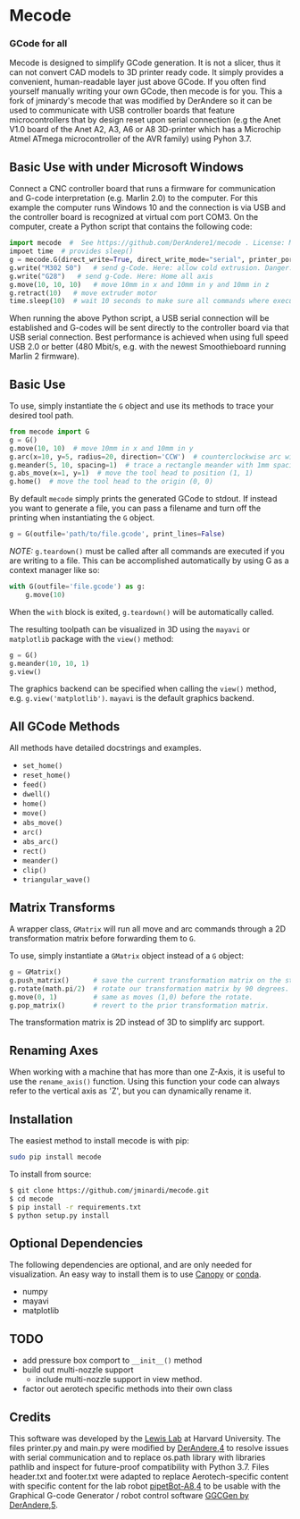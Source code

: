 Mecode
======


### GCode for all

Mecode is designed to simplify GCode generation. It is not a slicer, thus it
can not convert CAD models to 3D printer ready code. It simply provides a
convenient, human-readable layer just above GCode. If you often find
yourself manually writing your own GCode, then mecode is for you. This a 
fork of jminardy's mecode that was modified by DerAndere so it can be used
to communicate with USB controller boards that feature microcontrollers that by 
design reset upon serial connection (e.g the Anet V1.0 board of the 
Anet A2, A3, A6 or A8 3D-printer which has a Microchip Atmel ATmega 
microcontroller of the AVR family) using Pyhon 3.7. 

Basic Use with under Microsoft Windows
--------------------------------------
Connect a CNC controller board that runs a firmware for communication and G-code
interpretation (e.g. Marlin 2.0) to the computer. For this example the computer
runs Windows 10 and the connection is via USB and the controller board is 
recognized at virtual com port COM3. On the computer, create a 
Python script that contains the following code: 
```python
import mecode  #  See https://github.com/DerAndere1/mecode . License: MIT 
impoet time  # provides sleep()
g = mecode.G(direct_write=True, direct_write_mode="serial", printer_port="COM3", baudrate=115200)   # direct communication via serial connection at port COMx (with x=3) under Microsoft Windows.
g.write("M302 S0")   # send g-Code. Here: allow cold extrusion. Danger: Make sure extruder is clean without filament inserted 
g.write("G28")   # send g-Code. Here: Home all axis 
g.move(10, 10, 10)   # move 10mm in x and 10mm in y and 10mm in z
g.retract(10)   # move extruder motor
time.sleep(10)  # wait 10 seconds to make sure all commands where executed 
```
When running the above Python script, a USB serial connection will be 
established and G-codes will be sent directly to the controller board via 
that USB serial connection. Best performance is achieved when using full speed
USB 2.0 or better (480 Mbit/s, e.g. with the newest Smoothieboard running Marlin 
2 firmware).

Basic Use
---------
To use, simply instantiate the `G` object and use its methods to trace your
desired tool path.

```python
from mecode import G
g = G()
g.move(10, 10)  # move 10mm in x and 10mm in y
g.arc(x=10, y=5, radius=20, direction='CCW')  # counterclockwise arc with a radius of 20
g.meander(5, 10, spacing=1)  # trace a rectangle meander with 1mm spacing between passes
g.abs_move(x=1, y=1)  # move the tool head to position (1, 1)
g.home()  # move the tool head to the origin (0, 0)
```

By default `mecode` simply prints the generated GCode to stdout. If instead you
want to generate a file, you can pass a filename and turn off the printing when
instantiating the `G` object.

```python
g = G(outfile='path/to/file.gcode', print_lines=False)
```

*NOTE:* `g.teardown()` must be called after all commands are executed if you
are writing to a file. This can be accomplished automatically by using G as
a context manager like so:

```python
with G(outfile='file.gcode') as g:
    g.move(10)
```

When the `with` block is exited, `g.teardown()` will be automatically called.

The resulting toolpath can be visualized in 3D using the `mayavi` or `matplotlib`
package with the `view()` method:

```python
g = G()
g.meander(10, 10, 1)
g.view()
```

The graphics backend can be specified when calling the `view()` method, e.g. `g.view('matplotlib')`.
`mayavi` is the default graphics backend.

All GCode Methods
-----------------

All methods have detailed docstrings and examples.

* `set_home()`
* `reset_home()`
* `feed()`
* `dwell()`
* `home()`
* `move()`
* `abs_move()`
* `arc()`
* `abs_arc()`
* `rect()`
* `meander()`
* `clip()`
* `triangular_wave()`

Matrix Transforms
-----------------

A wrapper class, `GMatrix` will run all move and arc commands through a 
2D transformation matrix before forwarding them to `G`.

To use, simply instantiate a `GMatrix` object instead of a `G` object:

```python
g = GMatrix()
g.push_matrix()      # save the current transformation matrix on the stack.
g.rotate(math.pi/2)  # rotate our transformation matrix by 90 degrees.
g.move(0, 1)         # same as moves (1,0) before the rotate.
g.pop_matrix()       # revert to the prior transformation matrix.
```

The transformation matrix is 2D instead of 3D to simplify arc support.

Renaming Axes
-------------

When working with a machine that has more than one Z-Axis, it is
useful to use the `rename_axis()` function. Using this function your
code can always refer to the vertical axis as 'Z', but you can dynamically
rename it.

Installation
------------

The easiest method to install mecode is with pip:

```bash
sudo pip install mecode
```

To install from source:

```bash
$ git clone https://github.com/jminardi/mecode.git
$ cd mecode
$ pip install -r requirements.txt
$ python setup.py install
```

Optional Dependencies
---------------------
The following dependencies are optional, and are only needed for
visualization. An easy way to install them is to use
[Canopy][0] or [conda][1].

* numpy
* mayavi
* matplotlib

[0]: https://www.enthought.com/products/canopy/
[1]: https://store.continuum.io/cshop/anaconda/

TODO
----
* add pressure box comport to `__init__()` method
* build out multi-nozzle support
    * include multi-nozzle support in view method.
* factor out aerotech specific methods into their own class

Credits
-------
This software was developed by the [Lewis Lab][2] at Harvard University.
The files printer.py and main.py were modified by [DerAndere][3],[4] to 
resolve issues with serial communication and to replace os.path library with 
libraries pathlib and inspect for future-proof compatibility with Python 3.7.
Files header.txt and footer.txt were adapted to replace Aerotech-specific 
content with specific content for the lab robot [pipetBot-A8][3],[4] to be 
usable with the Graphical G-code Generator / robot control software 
[GGCGen by DerAndere][3],[5].

[2]: http://lewisgroup.seas.harvard.edu/
[3]: https://it-by-derandere.blogspot.com
[4]: http://www.github.com/DerAndere1/
[5]: http://www.gitlab.com/DerAndere/